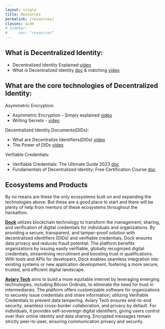 ```yaml
---
layout: single
title: Resources
permalink: /resources/
classes: wide
# sidebar:
#     nav: "resources"
---
```



## What is Decentralized Identity:
- Decentralized Identity Explained [video](https://www.youtube.com/watch?v=Ew-_F-OtDFI)
- What is Decentralized Identity [doc](https://www.okta.com/blog/2021/01/what-is-decentralized-identity/) & matching [video](https://www.youtube.com/watch?v=gWfAIYXcyH4)


## What are the core technologies of Decentralized Identity:

Asymmetric Encryption:
 - Asymmetric Encryption - Simply explained [video](https://www.youtube.com/watch?v=AQDCe585Lnc)
 - Writing Secrets - [video](https://www.youtube.com/watch?v=Kqm0LZeu_-4)

Decentralized Identity Documents(DIDs): 
 - What are Decentralize Identifiers(DIDs) [video](https://www.youtube.com/watch?v=gWgAgpfLEIQ)
 - The Power of DIDs [video](https://www.youtube.com/watch?v=yb9ATkwBFJA)

Verfiable Credentials:
 - Verifiable Credentials: The Ultimate Guide 2023 [doc](https://www.dock.io/post/verifiable-credentials)
 - Fundamentals of Decentralized Identity: Free Certification Course [doc](https://blog.dock.io/decentralized-identity-certification-course/)



## Ecosystems and Products

By no means are these the only ecosystems built on and expanding the technologies above. But these are a good place to start and there will be plenty of help from mentors of these ecosystems throughout the hackathon.


**[Dock](https://dock.io)** utilizes blockchain technology to transform the management, sharing, and verification of digital credentials for individuals and organizations. By providing a secure, transparent, and tamper-proof solution with decentralized identifiers (DIDs) and verifiable credentials, Dock ensures data privacy and reduces fraud potential. The platform benefits organizations by issuing easily verifiable, globally recognized digital credentials, streamlining recruitment and boosting trust in qualifications. With tools and APIs for developers, Dock enables seamless integration into existing systems or new application development, fostering a more secure, trusted, and efficient digital landscape.

**[Aviary Tech](https://aviary.tech)** aims to build a more equitable internet by leveraging emerging technologies, including Bitcoin Ordinals, to eliminate the need for trust in intermediaries. The platform offers customizable software for organizations to securely issue credentials and share information, utilizing Verifiable Credentials to prevent data tampering. Aviary Tech ensures end-to-end security, seamless cross-border collaboration, and privacy by default. For individuals, it provides self-sovereign digital identifiers, giving users control over their online identity and data sharing. Encrypted messages remain strictly peer-to-peer, ensuring communication privacy and security.

<!-- There are multiple different implementations for acheiving Decentralized Identity. Each are quite involved on their own.

TrustOverIP - https://trustoverip.org/toip-model/
Hyperledger Aires- https://www.edx.org/course/identity-in-hyperledger-aries-indy-and-ursa -->




<!-- Credential Exchange:
- DIF(PE)
- Hyperledger Aries
- W3C? -Credential Handler Api

Verifying Credentials:
- DID Document -->


<!-- https://tno-ssi-lab.github.io/standardisation-overview/docs.html -->



<!-- 

Introduction to Hyperledger Self-Sovereign Identity Solutions(require registration) - https://www.edx.org/course/identity-in-hyperledger-aries-indy-and-ursa




- Dock API https://docs.api.dock.io/
- Dock Certs (no-code platform) https://certs.dock.io/

Combines Dids/VCs and gives a good summary(plugs mobi a bit too much) - https://www.youtube.com/watch?v=lixl_FRhlhE


# Specs:
https://github.com/Sphereon-Opensource/pex 
Wallet Rendering - https://identity.foundation/wallet-rendering/
Presentation Exchange(not beginner) - https://identity.foundation/presentation-exchange/
Credential Manifest - https://identity.foundation/credential-manifest/

DIF Specs -  All repos have links to their specs https://github.com/decentralized-identity

 -->
